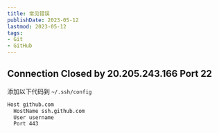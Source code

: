 ```yaml
---
title: 常见错误
publishDate: 2023-05-12
lastmod: 2023-05-12
tags:
- Git
- GitHub
---
```


## Connection Closed by 20.205.243.166 Port 22

添加以下代码到 `~/.ssh/config`

```bash
Host github.com
  HostName ssh.github.com
  User username
  Port 443
```
